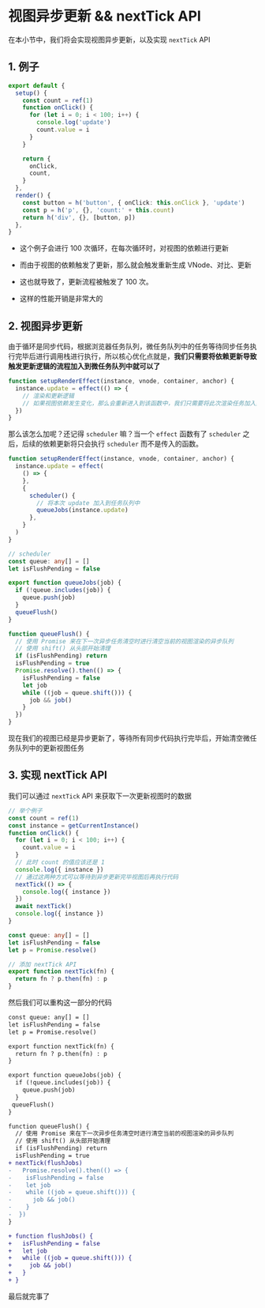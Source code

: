 # 视图异步更新 && nextTick API

在本小节中，我们将会实现视图异步更新，以及实现 `nextTick` API

## 1. 例子

```ts
export default {
  setup() {
    const count = ref(1)
    function onClick() {
      for (let i = 0; i < 100; i++) {
        console.log('update')
        count.value = i
      }
    }

    return {
      onClick,
      count,
    }
  },
  render() {
    const button = h('button', { onClick: this.onClick }, 'update')
    const p = h('p', {}, 'count:' + this.count)
    return h('div', {}, [button, p])
  },
}
```

- 这个例子会进行 100 次循环，在每次循环时，对视图的依赖进行更新
- 而由于视图的依赖触发了更新，那么就会触发重新生成 VNode、对比、更新
- 这也就导致了，更新流程被触发了 100 次。

- 这样的性能开销是非常大的

## 2. 视图异步更新

由于循环是同步代码，根据浏览器任务队列，微任务队列中的任务等待同步任务执行完毕后进行调用栈进行执行，所以核心优化点就是，**我们只需要将依赖更新导致触发更新逻辑的流程加入到微任务队列中就可以了**

```ts
function setupRenderEffect(instance, vnode, container, anchor) {
  instance.update = effect(() => {
    // 渲染和更新逻辑
    // 如果视图依赖发生变化，那么会重新进入到该函数中，我们只需要将此次渲染任务加入到微任务队列中就可以了。
  })
}
```

那么该怎么加呢？还记得 `scheduler` 嘛？当一个 `effect` 函数有了 `scheduler` 之后，后续的依赖更新将只会执行 `scheduler` 而不是传入的函数。

```ts
function setupRenderEffect(instance, vnode, container, anchor) {
  instance.update = effect(
    () => {
    },
    {
      scheduler() {
        // 将本次 update 加入到任务队列中
        queueJobs(instance.update)
      },
    }
  )
}
```

```ts
// scheduler
const queue: any[] = []
let isFlushPending = false

export function queueJobs(job) {
  if (!queue.includes(job)) {
    queue.push(job)
  }
  queueFlush()
}

function queueFlush() {
  // 使用 Promise 来在下一次异步任务清空时进行清空当前的视图渲染的异步队列
  // 使用 shift() 从头部开始清理
  if (isFlushPending) return
  isFlushPending = true
  Promise.resolve().then(() => {
    isFlushPending = false
    let job
    while ((job = queue.shift())) {
      job && job()
    }
  })
}
```

现在我们的视图已经是异步更新了，等待所有同步代码执行完毕后，开始清空微任务队列中的更新视图任务

## 3. 实现 nextTick API

我们可以通过 `nextTick` API 来获取下一次更新视图时的数据

```ts
// 举个例子
const count = ref(1)
const instance = getCurrentInstance()
function onClick() {
  for (let i = 0; i < 100; i++) {
    count.value = i
  }
  // 此时 count 的值应该还是 1
  console.log({ instance })
  // 通过这两种方式可以等待到异步更新完毕视图后再执行代码
  nextTick(() => {
    console.log({ instance })
  })
  await nextTick()
  console.log({ instance })
}
```

```ts
const queue: any[] = []
let isFlushPending = false
let p = Promise.resolve()

// 添加 nextTick API
export function nextTick(fn) {
  return fn ? p.then(fn) : p
}

```

然后我们可以重构这一部分的代码

```diff
const queue: any[] = []
let isFlushPending = false
let p = Promise.resolve()

export function nextTick(fn) {
  return fn ? p.then(fn) : p
}

export function queueJobs(job) {
  if (!queue.includes(job)) {
    queue.push(job)
  }
 queueFlush()
}

function queueFlush() {
  // 使用 Promise 来在下一次异步任务清空时进行清空当前的视图渲染的异步队列
  // 使用 shift() 从头部开始清理
  if (isFlushPending) return
  isFlushPending = true
+ nextTick(flushJobs)
-	Promise.resolve().then(() => {
-    isFlushPending = false
-    let job
-    while ((job = queue.shift())) {
-      job && job()
-    }
-  })
}

+ function flushJobs() {
+   isFlushPending = false
+   let job
+   while ((job = queue.shift())) {
+     job && job()
+   }
+ }
```

最后就完事了

